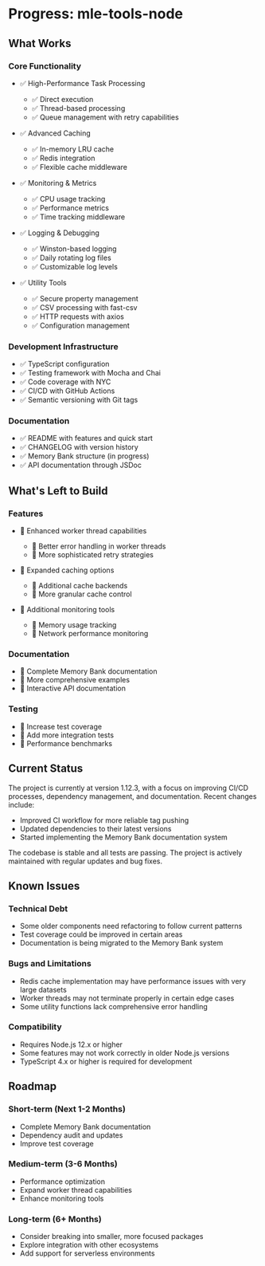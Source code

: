 # Progress: mle-tools-node

## What Works

### Core Functionality
- ✅ High-Performance Task Processing
  - ✅ Direct execution
  - ✅ Thread-based processing
  - ✅ Queue management with retry capabilities

- ✅ Advanced Caching
  - ✅ In-memory LRU cache
  - ✅ Redis integration
  - ✅ Flexible cache middleware

- ✅ Monitoring & Metrics
  - ✅ CPU usage tracking
  - ✅ Performance metrics
  - ✅ Time tracking middleware

- ✅ Logging & Debugging
  - ✅ Winston-based logging
  - ✅ Daily rotating log files
  - ✅ Customizable log levels

- ✅ Utility Tools
  - ✅ Secure property management
  - ✅ CSV processing with fast-csv
  - ✅ HTTP requests with axios
  - ✅ Configuration management

### Development Infrastructure
- ✅ TypeScript configuration
- ✅ Testing framework with Mocha and Chai
- ✅ Code coverage with NYC
- ✅ CI/CD with GitHub Actions
- ✅ Semantic versioning with Git tags

### Documentation
- ✅ README with features and quick start
- ✅ CHANGELOG with version history
- ✅ Memory Bank structure (in progress)
- ✅ API documentation through JSDoc

## What's Left to Build

### Features
- 🔄 Enhanced worker thread capabilities
  - 🔄 Better error handling in worker threads
  - 🔄 More sophisticated retry strategies

- 🔄 Expanded caching options
  - 🔄 Additional cache backends
  - 🔄 More granular cache control

- 🔄 Additional monitoring tools
  - 🔄 Memory usage tracking
  - 🔄 Network performance monitoring

### Documentation
- 🔄 Complete Memory Bank documentation
- 🔄 More comprehensive examples
- 🔄 Interactive API documentation

### Testing
- 🔄 Increase test coverage
- 🔄 Add more integration tests
- 🔄 Performance benchmarks

## Current Status

The project is currently at version 1.12.3, with a focus on improving CI/CD processes, dependency management, and documentation. Recent changes include:

- Improved CI workflow for more reliable tag pushing
- Updated dependencies to their latest versions
- Started implementing the Memory Bank documentation system

The codebase is stable and all tests are passing. The project is actively maintained with regular updates and bug fixes.

## Known Issues

### Technical Debt
- Some older components need refactoring to follow current patterns
- Test coverage could be improved in certain areas
- Documentation is being migrated to the Memory Bank system

### Bugs and Limitations
- Redis cache implementation may have performance issues with very large datasets
- Worker threads may not terminate properly in certain edge cases
- Some utility functions lack comprehensive error handling

### Compatibility
- Requires Node.js 12.x or higher
- Some features may not work correctly in older Node.js versions
- TypeScript 4.x or higher is required for development

## Roadmap

### Short-term (Next 1-2 Months)
- Complete Memory Bank documentation
- Dependency audit and updates
- Improve test coverage

### Medium-term (3-6 Months)
- Performance optimization
- Expand worker thread capabilities
- Enhance monitoring tools

### Long-term (6+ Months)
- Consider breaking into smaller, more focused packages
- Explore integration with other ecosystems
- Add support for serverless environments
